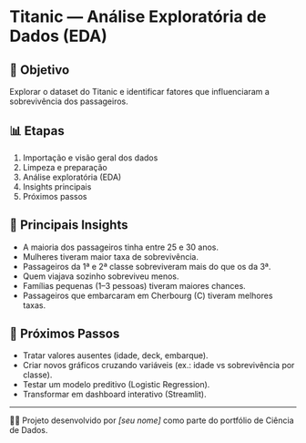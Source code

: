 # Titanic — Análise Exploratória de Dados (EDA)

## 📌 Objetivo
Explorar o dataset do Titanic e identificar fatores que influenciaram a sobrevivência dos passageiros.

## 📊 Etapas
1. Importação e visão geral dos dados  
2. Limpeza e preparação  
3. Análise exploratória (EDA)  
4. Insights principais  
5. Próximos passos

## 🔎 Principais Insights
- A maioria dos passageiros tinha entre 25 e 30 anos.  
- Mulheres tiveram maior taxa de sobrevivência.  
- Passageiros da 1ª e 2ª classe sobreviveram mais do que os da 3ª.  
- Quem viajava sozinho sobreviveu menos.  
- Famílias pequenas (1–3 pessoas) tiveram maiores chances.  
- Passageiros que embarcaram em Cherbourg (C) tiveram melhores taxas.

## 🚀 Próximos Passos
- Tratar valores ausentes (idade, deck, embarque).  
- Criar novos gráficos cruzando variáveis (ex.: idade vs sobrevivência por classe).  
- Testar um modelo preditivo (Logistic Regression).  
- Transformar em dashboard interativo (Streamlit).

---
👩‍💻 Projeto desenvolvido por *[seu nome]* como parte do portfólio de Ciência de Dados.
